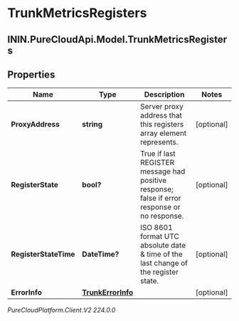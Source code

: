 # TrunkMetricsRegisters

## ININ.PureCloudApi.Model.TrunkMetricsRegisters

## Properties

|Name | Type | Description | Notes|
|------------ | ------------- | ------------- | -------------|
| **ProxyAddress** | **string** | Server proxy address that this registers array element represents. | [optional] |
| **RegisterState** | **bool?** | True if last REGISTER message had positive response; false if error response or no response. | [optional] |
| **RegisterStateTime** | **DateTime?** | ISO 8601 format UTC absolute date &amp; time of the last change of the register state. | [optional] |
| **ErrorInfo** | [**TrunkErrorInfo**](TrunkErrorInfo) |  | [optional] |



_PureCloudPlatform.Client.V2 224.0.0_
